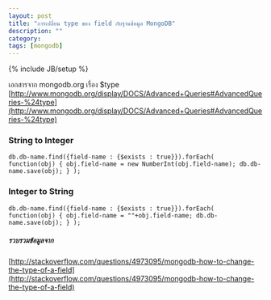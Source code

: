 ```yaml
---
layout: post
title: "การเปลี่ยน type ของ field กับฐานข้อมูล MongoDB"
description: ""
category: 
tags: [mongodb]
---
```

{% include JB/setup %}


เอกสารจาก mongodb.org เรื่อง $type 
[http://www.mongodb.org/display/DOCS/Advanced+Queries#AdvancedQueries-%24type](http://www.mongodb.org/display/DOCS/Advanced+Queries#AdvancedQueries-%24type)



### String to Integer

	db.db-name.find({field-name : {$exists : true}}).forEach( function(obj) { obj.field-name = new NumberInt(obj.field-name); db.db-name.save(obj); } );

### Integer to String

	db.db-name.find({field-name : {$exists : true}}).forEach( function(obj) { obj.field-name = ""+obj.field-name; db.db-name.save(obj); } );



##### รวบรวมข้อมูลจาก

[http://stackoverflow.com/questions/4973095/mongodb-how-to-change-the-type-of-a-field](http://stackoverflow.com/questions/4973095/mongodb-how-to-change-the-type-of-a-field)
